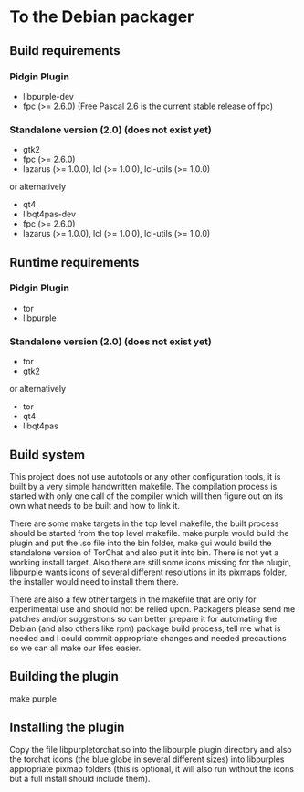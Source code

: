 To the Debian packager
======================

Build requirements
------------------
### Pidgin Plugin
* libpurple-dev
* fpc (>= 2.6.0) (Free Pascal 2.6 is the current stable release of fpc)

### Standalone version (2.0) (does not exist yet)
* gtk2
* fpc (>= 2.6.0)
* lazarus (>= 1.0.0), lcl (>= 1.0.0), lcl-utils (>= 1.0.0)

or alternatively

* qt4
* libqt4pas-dev
* fpc (>= 2.6.0)
* lazarus (>= 1.0.0), lcl (>= 1.0.0), lcl-utils (>= 1.0.0)

Runtime requirements
--------------------
### Pidgin Plugin
* tor
* libpurple

### Standalone version (2.0) (does not exist yet)
* tor
* gtk2

or alternatively

* tor
* qt4
* libqt4pas

Build system
-------------
This project does not use autotools or any other configuration tools,
it is built by a very simple handwritten makefile. The compilation
process is started with only one call of the compiler which will then
figure out on its own what needs to be built and how to link it.

There are some make targets in the top level makefile, the built
process should be started from the top level makefile. make purple
would build the plugin and put the .so file into the bin folder, make
gui would build the standalone version of TorChat and also put it
into bin. There is not yet a working install target. Also there are
still some icons missing for the plugin, libpurple wants icons of
several different resolutions in its pixmaps folder, the installer
would need to install them there.

There are also a few other targets in the makefile that are only for
experimental use and should not be relied upon. Packagers please send
me patches and/or suggestions so can better prepare it for automating
the Debian (and also others like rpm) package build process, tell me
what is needed and I could commit appropriate changes and needed
precautions so we can all make our lifes easier.

Building the plugin
-------------------
make purple

Installing the plugin
---------------------
Copy the file libpurpletorchat.so into the libpurple plugin directory
and also the torchat icons (the blue globe in several different
sizes) into libpurples appropriate pixmap folders (this is optional,
it will also run without the icons but a full install should include
them).
